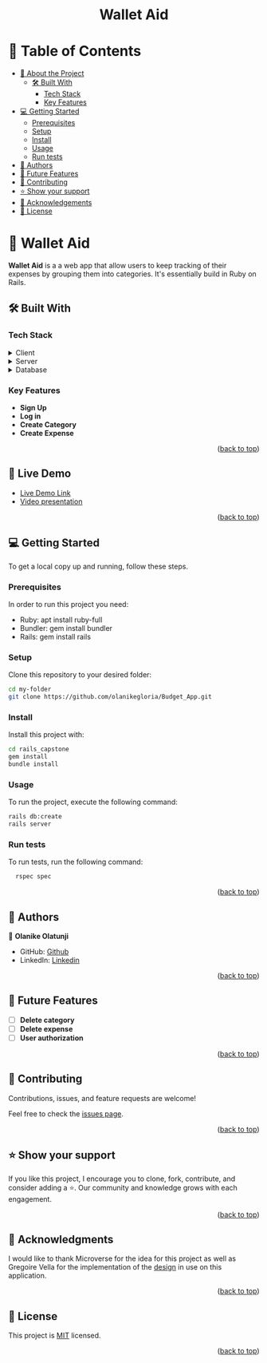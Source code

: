 <a name="readme-top"></a>

<div align="center">
  <h1><b>Wallet Aid</b></h1>

</div>

<!-- TABLE OF CONTENTS -->

# 📗 Table of Contents

- [📖 About the Project](#about-project)
  - [🛠 Built With](#built-with)
    - [Tech Stack](#tech-stack)
    - [Key Features](#key-features)
- [💻 Getting Started](#getting-started)
  - [Prerequisites](#prerequisites)
  - [Setup](#setup)
  - [Install](#install)
  - [Usage](#usage)
  - [Run tests](#run-tests)
- [👥 Authors](#authors)
- [🔭 Future Features](#future-features)
- [🤝 Contributing](#contributing)
- [⭐️ Show your support](#support)
- [🙏 Acknowledgements](#acknowledgements)
- [📝 License](#license)

<!-- PROJECT DESCRIPTION -->

# 📖 Wallet Aid <a name="about-project"></a>

**Wallet Aid** is a a web app that allow users to keep tracking of their expenses by grouping them into categories. It's essentially build in Ruby on Rails.

## 🛠 Built With <a name="built-with"></a>

### Tech Stack <a name="tech-stack"></a>

<details>
  <summary>Client</summary>
  <ul>
    <li><a href="https://ruby.com/">Ruby</a></li>
  </ul>
</details>

<details>
  <summary>Server</summary>
  <ul>
    <li><a href="https://rails.com/">Rails</a></li>
  </ul>
</details>

<details>
<summary>Database</summary>
  <ul>
    <li><a href="https://www.postgresql.org/">PostgreSQL</a></li>
  </ul>
</details>

<!-- Features -->

### Key Features <a name="key-features"></a>


- **Sign Up**
- **Log in**
- **Create Category**
- **Create Expense**

<p align="right">(<a href="#readme-top">back to top</a>)</p>

## 🚀 Live Demo <a name="live-demo"></a>

- [Live Demo Link](https://budgetapp-rqxg.onrender.com)
- [Video presentation](https://www.loom.com/share/6bc13136a5a9439c93594e1ac88929b9?sid=d2c84736-c13b-4538-916d-6408b114e50d)

<p align="right">(<a href="#readme-top">back to top</a>)</p>

<!-- GETTING STARTED -->

## 💻 Getting Started <a name="getting-started"></a>

To get a local copy up and running, follow these steps.

### Prerequisites

In order to run this project you need:

 - Ruby: apt install ruby-full
 - Bundler: gem install bundler
 - Rails: gem install rails

### Setup

Clone this repository to your desired folder:
```sh
cd my-folder
git clone https://github.com/olanikegloria/Budget_App.git
```

### Install

Install this project with:

```sh
cd rails_capstone
gem install
bundle install
```
### Usage

To run the project, execute the following command:

```sh
rails db:create
rails server
```
### Run tests

To run tests, run the following command:

```sh
  rspec spec
```

<!-- ### Deployment

You can deploy this project using: -->


<p align="right">(<a href="#readme-top">back to top</a>)</p>

<!-- AUTHORS -->

## 👥 Authors <a name="authors"></a>


👤 **Olanike Olatunji**

- GitHub: [Github](https://github.com/olanikegloria)
- LinkedIn: [Linkedin](https://www.linkedin.com/in/olani/)

<p align="right">(<a href="#readme-top">back to top</a>)</p>

<!-- FUTURE FEATURES -->

## 🔭 Future Features <a name="future-features"></a>

- [ ] **Delete category**
- [ ] **Delete expense**
- [ ] **User authorization**

<p align="right">(<a href="#readme-top">back to top</a>)</p>

<!-- CONTRIBUTING -->

## 🤝 Contributing <a name="contributing"></a>

Contributions, issues, and feature requests are welcome!

Feel free to check the [issues page](https://github.com/olanikegloria/Budget_App/issues).

<p align="right">(<a href="#readme-top">back to top</a>)</p>

<!-- SUPPORT -->

## ⭐️ Show your support <a name="support"></a>

If you like this project, I encourage you to clone, fork, contribute, and consider adding a ⭐️. Our community and knowledge grows with each engagement.

<p align="right">(<a href="#readme-top">back to top</a>)</p>

<!-- ACKNOWLEDGEMENTS -->

## 🙏 Acknowledgments <a name="acknowledgements"></a>

I would like to thank Microverse for the idea for this project as well as Gregoire Vella for the implementation of the [design](https://www.behance.net/gallery/19759151/Snapscan-iOs-design-and-branding?tracking_source=) in use on this application.

<p align="right">(<a href="#readme-top">back to top</a>)</p>

<!-- LICENSE -->

## 📝 License <a name="license"></a>

This project is [MIT](./LICENSE) licensed.

<p align="right">(<a href="#readme-top">back to top</a>)</p>